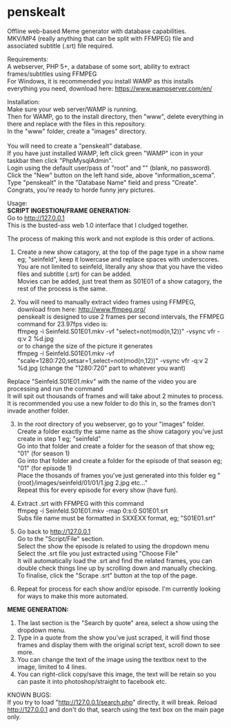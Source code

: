 # penskealt
Offline web-based Meme generator with database capabilities.<br>
MKV/MP4 (really anything that can be split with FFMPEG) file and associated subtitle (.srt) file required.

Requirements:<br>
A webserver, PHP 5+, a database of some sort, ability to extract frames/subtitles using FFMPEG<br>
For Windows, it is recommended you install WAMP as this installs everything you need, download here: https://www.wampserver.com/en/

Installation:<br>
Make sure your web server/WAMP is running.<br>
Then for WAMP, go to the install directory, then "www", delete everything in there and replace with the files in this repository.<br>
In the "www" folder, create a "images" directory.<br><br>
You will need to create a "penskealt" database.<br>
If you have just installed WAMP, left click green "WAMP" icon in your taskbar then click "PhpMysqlAdmin".<br>
Login using the default user/pass of "root" and "" (blank, no password).<br>
Click the "New" button on the left hand side, above "information_scema".<br>
Type "penskealt" in the "Database Name" field and press "Create".<br>
Congrats, you're ready to horde funny jery pictures.<br>

Usage:<br>
<b>SCRIPT INGESTION/FRAME GENERATION:</b><br>
Go to http://127.0.0.1<br>
This is the busted-ass web 1.0 interface that I cludged together.

The process of making this work and not explode is this order of actions.<br>
1. Create a new show catagory, at the top of the page type in a show name eg; "seinfeld", keep it lowercase and replace spaces with underscores.<br>
You are not limited to seinfeld, literally any show that you have the video files and subtitle (.srt) for can be added.<br>
Movies can be added, just treat them as S01E01 of a show catagory, the rest of the process is the same.

2. You will need to manually extract video frames using FFMPEG, download from here: http://www.ffmpeg.org/<br>
penskealt is designed to use 2 frames per second intervals, the FFMPEG command for 23.97fps video is:<br>
ffmpeg -i Seinfeld.S01E01.mkv -vf "select=not(mod(n\,12))" -vsync vfr -q:v 2 %d.jpg<br>
or to change the size of the picture it generates<br>
ffmpeg -i Seinfeld.S01E01.mkv -vf "scale=1280:720,setsar=1,select=not(mod(n\,12))" -vsync vfr -q:v 2 %d.jpg (change the "1280:720" part to whatever you want)

Replace "Seinfeld.S01E01.mkv" with the name of the video you are processing and run the command<br>
It will spit out thousands of frames and will take about 2 minutes to process.<br>
It is recommended you use a new folder to do this in, so the frames don't invade another folder.

3. In the root directory of you webserver, go to your "images" folder.<br>
Create a folder exactly the same name as the show catagory you've just create in step 1 eg; "seinfeld"<br>
Go into that folder and create a folder for the season of that show eg; "01" (for season 1)<br>
Go into that folder and create a folder for the episode of that season eg; "01" (for episode 1)<br>
Place the thosands of frames you've just generated into this folder eg "{root}/images/seinfeld/01/01/1.jpg 2.jpg etc..."<br>
Repeat this for every episode for every show (have fun).

4. Extract .srt with FFMPEG with this command<br>
ffmpeg -i Seinfeld.S01E01.mkv -map 0:s:0 S01E01.srt<br>
Subs file name must be formatted in SXXEXX format, eg; "S01E01.srt"

5. Go back to http://127.0.0.1<br>
Go to the "Script/File" section.<br>
Select the show the episode is related to using the dropdown menu<br>
Select the .srt file you just extracted using "Choose File"<br>
It will automatically load the .srt and find the related frames, you can double check things line up by scrolling down and manually checking.<br>
To finalise, click the "Scrape .srt" button at the top of the page.

6. Repeat for process for each show and/or episode. I'm currently looking for ways to make this more automated.

<b>MEME GENERATION:</b></br>
1. The last section is the "Search by quote" area, select a show using the dropdown menu.</br>
2. Type in a quote from the show you've just scraped, it will find those frames and display them with the original script text, scroll down to see more.</br>
3. You can change the text of the image using the textbox next to the image, limited to 4 lines.</br>
4. You can right-click copy/save this image, the text will be retain so you can paste it into photoshop/straight to facebook etc.

KNOWN BUGS:<br>
If you try to load "http://127.0.0.1/search.php" directly, it will break. Reload http://127.0.0.1 and don't do that, search using the text box on the main page only.



